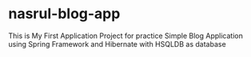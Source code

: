 # nasrul-blog-app

This is My First Application Project for practice
Simple Blog Application using Spring Framework and Hibernate with HSQLDB as database
